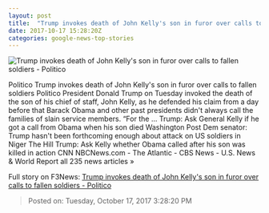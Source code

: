 ```yaml
---
layout: post
title:  "Trump invokes death of John Kelly's son in furor over calls to fallen soldiers - Politico"
date: 2017-10-17 15:28:20Z
categories: google-news-top-stories
---
```


![Trump invokes death of John Kelly's son in furor over calls to fallen soldiers - Politico](http://static.politico.com/d6/05/0f41d8674879836d7f621fc772e1/23-donald-trump-52-gty-1160.jpg)

Politico Trump invokes death of John Kelly's son in furor over calls to fallen soldiers Politico President Donald Trump on Tuesday invoked the death of the son of his chief of staff, John Kelly, as he defended his claim from a day before that Barack Obama and other past presidents didn't always call the families of slain service members. “For the ... Trump: Ask General Kelly if he got a call from Obama when his son died Washington Post Dem senator: Trump hasn't been forthcoming enough about attack on US soldiers in Niger The Hill Trump: Ask Kelly whether Obama called after his son was killed in action CNN NBCNews.com - The Atlantic - CBS News - U.S. News & World Report all 235 news articles »


Full story on F3News: [Trump invokes death of John Kelly's son in furor over calls to fallen soldiers - Politico](http://www.f3nws.com/n/fGxq4E)

> Posted on: Tuesday, October 17, 2017 3:28:20 PM
